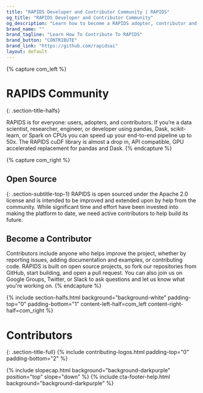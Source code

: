 ```yaml
---
title: "RAPIDS Developer and Contributor Community | RAPIDS"
og_title: "RAPIDS Developer and Contributor Community"
og_description: "Learn how to become a RAPIDS adopter, contributor and more. Start contributing today!"
brand_name: ""
brand_tagline: "Learn How To Contribute To RAPIDS"
brand_button: "CONTRIBUTE"
brand_link: "https://github.com/rapidsai"
layout: default
---
```


{% capture com_left %}
# RAPIDS Community
{: .section-title-halfs}

RAPIDS is for everyone: users, adopters, and contributors. If you’re a data scientist, researcher, engineer, or developer using pandas, Dask, scikit-learn, or Spark on CPUs you can speed up your end-to-end pipeline up to 50x. The RAPIDS cuDF library is almost a drop in, API compatible, GPU accelerated replacement for pandas and Dask. 
{% endcapture %}

{% capture com_right %}
## <i class="fas fa-code"></i> Open Source
{: .section-subtitle-top-1}
RAPIDS is open sourced under the Apache 2.0 license and is intended to be improved and extended upon by help from the community. While significant time and effort have been invested into making the platform to date, we need active contributors to help build its future.

## <i class="fab fa-github"></i> Become a Contributor
Contributors include anyone who helps improve the project, whether by reporting issues, adding documentation and examples, or contributing code. RAPIDS is built on open source projects, so fork our repositories from GitHub, start building, and open a pull request. You can also join us on Google Groups, Twitter, or Slack to ask questions and let us know what you're working on.
{% endcapture %}

{% include section-halfs.html
    background="background-white" 
    padding-top="0" padding-bottom="1" 
    content-left-half=com_left 
    content-right-half=com_right
%} 

# Contributors
{: .section-title-full}
{% include contributing-logos.html 
    padding-top="0" padding-bottom="2" 
%}

{% include slopecap.html 
    background="background-darkpurple" 
    position="top" 
    slope="down"
%}
{% include cta-footer-help.html 
   background="background-darkpurple" 
%}
